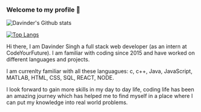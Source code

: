 ### Welcome to my profile 👋

![Davinder's Github stats](https://github-readme-stats.vercel.app/api?username=davibaweja&theme=vue-dark&show_icons=true&count_private=true)

[![Top Langs](https://github-readme-stats.vercel.app/api/top-langs/?username=davibaweja&langs_count=8&theme=vue-dark)](https://github.com/davibaweja/github-readme-stats)

Hi there, I am Davinder Singh a full stack web developer (as an intern at CodeYourFuture). I am familiar with coding since 2015 and have worked on different languages and projects.

I am currenlty familiar with all these languagues:
 c,
c++,
Java,
JavaScript,
MATLAB,
HTML,
CSS,
SQL,
REACT,
NODE.

I look forward to gain more skills in my day to day life, coding life has been an amazing journey which has helped me to find myself in a place where I can put my knowledge into real world problems.

<!--
**davibaweja/davibaweja** is a ✨ _special_ ✨ repository because its `README.md` (this file) appears on your GitHub profile.

Here are some ideas to get you started:

- 🔭 I’m currently an intern at codeYourFuture as a Junior Developer.
- 🌱 I’m currently learning ...
- 👯 I’m looking to collaborate on ...
- 🤔 I’m looking for help with ...
- 💬 Ask me about ...
- 📫 How to reach me: ...
- 😄 Pronouns: ...
- ⚡ Fun fact: ...
-->
